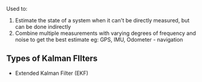 Used to:

1. Estimate the state of a system when it can't be directly measured, but can be done indirectly
2. Combine multiple measurements with varying degrees of frequency and noise to get the best estimate
eg: GPS, IMU, Odometer - navigation

## Types of Kalman FIlters
- Extended Kalman Filter (EKF)